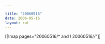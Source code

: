 ```yaml
---

title: "20060516"
date: 2006-05-16
layout: rut
---
```


[[!map pages="20060516/* and ! 20060516/*/*"]]
